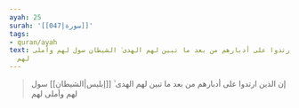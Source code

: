 ```yaml
---
ayah: 25
surah: '[[047|سورة]]'
tags:
- quran/ayah
text: إن الذين ارتدوا على أدبارهم من بعد ما تبين لهم الهدى ۙ الشيطان سول لهم وأملى
  لهم
---
```

> إن الذين ارتدوا على أدبارهم من بعد ما تبين لهم الهدى ۙ [[إبليس|الشيطان]] سول لهم وأملى لهم
